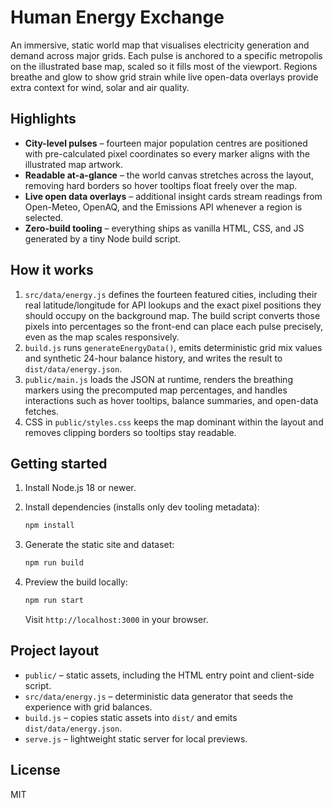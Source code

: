 # Human Energy Exchange

An immersive, static world map that visualises electricity generation and demand across major grids. Each pulse is anchored to a specific metropolis on the illustrated base map, scaled so it fills most of the viewport. Regions breathe and glow to show grid strain while live open-data overlays provide extra context for wind, solar and air quality.

## Highlights

- **City-level pulses** – fourteen major population centres are positioned with pre-calculated pixel coordinates so every marker aligns with the illustrated map artwork.
- **Readable at-a-glance** – the world canvas stretches across the layout, removing hard borders so hover tooltips float freely over the map.
- **Live open data overlays** – additional insight cards stream readings from Open-Meteo, OpenAQ, and the Emissions API whenever a region is selected.
- **Zero-build tooling** – everything ships as vanilla HTML, CSS, and JS generated by a tiny Node build script.

## How it works

1. `src/data/energy.js` defines the fourteen featured cities, including their real latitude/longitude for API lookups and the exact pixel positions they should occupy on the background map. The build script converts those pixels into percentages so the front-end can place each pulse precisely, even as the map scales responsively.
2. `build.js` runs `generateEnergyData()`, emits deterministic grid mix values and synthetic 24-hour balance history, and writes the result to `dist/data/energy.json`.
3. `public/main.js` loads the JSON at runtime, renders the breathing markers using the precomputed map percentages, and handles interactions such as hover tooltips, balance summaries, and open-data fetches.
4. CSS in `public/styles.css` keeps the map dominant within the layout and removes clipping borders so tooltips stay readable.

## Getting started

1. Install Node.js 18 or newer.
2. Install dependencies (installs only dev tooling metadata):

   ```bash
   npm install
   ```

3. Generate the static site and dataset:

   ```bash
   npm run build
   ```

4. Preview the build locally:

   ```bash
   npm run start
   ```

   Visit `http://localhost:3000` in your browser.

## Project layout

- `public/` – static assets, including the HTML entry point and client-side script.
- `src/data/energy.js` – deterministic data generator that seeds the experience with grid balances.
- `build.js` – copies static assets into `dist/` and emits `dist/data/energy.json`.
- `serve.js` – lightweight static server for local previews.

## License

MIT
